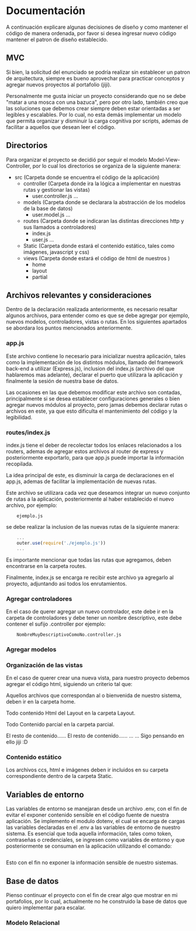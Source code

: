 # Documentación
A continuación explicare algunas decisiones de diseño y como mantener el código de manera ordenada, por favor si desea ingresar nuevo código mantener el patron de diseño establecido.

## MVC
Si bien, la solicitud del enunciado se podría realizar sin establecer un patron de arquitectura, siempre es bueno aprovechar para practicar conceptos y agregar nuevos proyectos al portafolio (jiji).

Personalmente me gusta iniciar un proyecto considerando que no se debe "matar a una mosca con una bazuca", pero por otro lado, también creo que las soluciones que debemos crear siempre deben estar orientadas a ser legibles y escalables. Por lo cual, no esta demás implementar un modelo que permita organizar y disminuir la carga cognitiva por scripts, ademas de facilitar a aquellos que desean leer el código.

## Directorios
Para organizar el proyecto se decidió por seguir el modelo Model-View-Controller, por lo cual los directorios se organiza de la siguiente manera:

* src (Carpeta donde se encuentra el código de la aplicación)
    * controller (Carpeta donde ira la lógica a implementar en nuestras rutas y gestionar las vistas)
        * user.controller.js
        ...
    * models (Carpeta donde se declarara la abstracción de los modelos de la base de datos)
        * user.model.js
        ...
    * routes (Carpeta donde se indicaran las distintas direcciones http y sus llamados a controladores)
        * index.js
        * user.js
        ...
    * Static (Carpeta donde estará el contenido estático, tales como imágenes, javascript y css)
    * views (Carpeta donde estará el código de html de nuestros )
        * home 
        * layout
        * partial
            

## Archivos relevantes y consideraciones
Dentro de la declaración realizada anteriormente, es necesario resaltar algunos archivos, para entender como es que se debe agregar por ejemplo, nuevos modelos, controladores, vistas o rutas.
En los siguientes apartados se abordara los puntos mencionados anteriormente.

### app.js
Este archivo contiene lo necesario para inicializar nuestra aplicación, tales como la implementación de los distintos módulos, llamado del framework back-end a utilizar (Express.js), inclusion del index.js (archivo del que hablaremos mas adelante), declarar el puerto que utilizara la aplicación y finalmente la sesión de nuestra base de datos.

Las ocasiones en las que debemos modificar este archivo son contadas, principalmente si se desea establecer configuraciones generales o bien agregar nuevos módulos al proyecto, pero jamas debemos declarar rutas o archivos en este, ya que esto dificulta el mantenimiento del código y la legibilidad.

### routes/index.js
index.js tiene el deber de recolectar todos los enlaces relacionados a los routers, ademas de agregar estos archivos al router de express y posteriormente exportarlo, para que app.js puede importar la información recopilada.

La idea principal de este, es disminuir la carga de declaraciones en el app.js, ademas de facilitar la implementación de nuevas rutas.

Este archivo se utilizara cada vez que deseamos integrar un nuevo conjunto de rutas a la aplicación, posteriormente al haber establecido el nuevo archivo, por ejemplo:

```
    ejemplo.js
```
se debe realizar la inclusion de las nuevas rutas de la siguiente manera:

```javascript
    ...
    outer.use(require('./ejemplo.js'))
    ...
```
Es importante mencionar que todas las rutas que agregamos, deben encontrarse en la carpeta routes.

Finalmente, index.js se encarga re recibir este archivo ya agregarlo al proyecto, adjuntando asi todos los enrutamientos.

### Agregar controladores
En el caso de querer agregar un nuevo controlador, este debe ir en la carpeta de controladores y debe tener un nombre descriptivo, este debe contener el sufijo .controller por ejemplo:
```
    NombreMuyDescriptivoComoNo.controller.js
``` 
### Agregar modelos

### Organización de las vistas
En el caso de querer crear una nueva vista, para nuestro proyecto debemos agregar el código html, siguiendo un criterio tal que:

Aquellos archivos que correspondan al o bienvenida de nuestro sistema, deben ir en la carpeta home.

Todo contenido Html del Layout en la carpeta Layout.

Todo Contenido parcial en la carpeta parcial.

El resto de contenido......
El resto de contenido......
...
...
Sigo pensando en ello jiji :D

### Contenido estático
Los archivos ccs, html e imágenes deben ir incluidos en su carpeta correspondiente dentro de la carpeta Static.

## Variables de entorno
Las variables de entorno se manejaran desde un archivo .env, con el fin de evitar el exponer contenido sensible en el código fuente de nuestra aplicación. Se implemento el modulo dotenv, el cual se encarga de cargas las variables declaradas en el .env a las variables de entorno de nuestro sistema. 
Es esencial que toda aquella información, tales como token, contraseñas o credenciales, se ingresen como variables de entorno y que posteriormente se consuman en la aplicación utilizando el comando: 
```javascript

```
Esto con el fin no exponer la información sensible de nuestro sistemas.

## Base de datos
Pienso continuar el proyecto con el fin de crear algo que mostrar en mi portafolios, por lo cual, actualmente no he construido la base de datos que quiero implementar para escalar.
### Modelo Relacional
[](https://memecreator.org/static/images/memes/5485764.jpg)